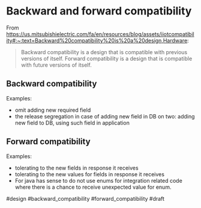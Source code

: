 # Backward and forward compatibility

From https://us.mitsubishielectric.com/fa/en/resources/blog/assets/iiotcompatibility#:~:text=Backward%20compatibility%20is%20a%20design,Hardware: 
> Backward compatibility is a design that is compatible with previous versions of itself. 
> Forward compatibility is a design that is compatible with future versions of itself.

## Backward compatibility

Examples:
- omit adding new required field
- the release segregation in case of adding new field in DB on two: adding new field to DB, using such field in application

## Forward compatibility

Examples:
- tolerating to the new fields in response it receives
- tolerating to the new values for fields in response it receives
- For java has sense to do not use enums for integration related code where there is a chance to receive unexpected value for enum.

#design #backward_compatibility #forward_compatibility
#draft